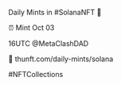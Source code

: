 Daily Mints in #SolanaNFT 🚀

⏰ Mint Oct 03

16UTC @MetaClashDAD

🔗 thunft.com/daily-mints/solana

#NFTCollections